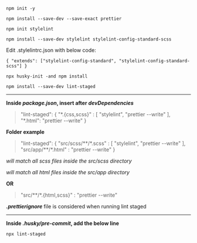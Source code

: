 `npm init -y`

`npm install --save-dev --save-exact prettier`

`npm init stylelint`

`npm install --save-dev stylelint stylelint-config-standard-scss`

Edit .stylelintrc.json with below code:

`{
  "extends": ["stylelint-config-standard", "stylelint-config-standard-scss"]
}`

`npx husky-init -and npm install`

`npm install --save-dev lint-staged`


***


**Inside _package.json_, insert after _devDependencies_**

> "lint-staged": {
  "\*.{css,scss}" : [
     "stylelint",
     "prettier --write"
  ],
  "\*.html": "prettier --write"
}


**Folder example**

> "lint-staged": {
  "src/scss/\*\*/\*.scss" : [
     "stylelint",
     "prettier --write"
  ],
  "src/app/\*\*/\*.html" : "prettier --write"
}

_will match all scss files inside the src/scss directory_

_will match all html files inside the src/app directory_

**OR**

> "src/**/*.{html,scss}" : "prettier --write"

_**.prettierignore**_ file is considered when running lint staged

***

**Inside _.husky/pre-commit_, add the below line**

`npx lint-staged`
